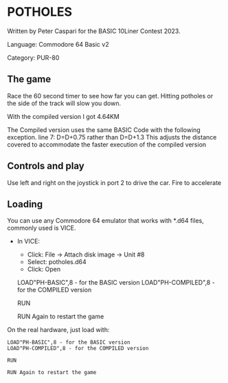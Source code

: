 POTHOLES
=======

Written by Peter Caspari for the BASIC 10Liner Contest 2023.

Language: Commodore 64 Basic v2

Category: PUR-80


The game
----
Race the 60 second timer to see how far you can get.  Hitting potholes or the side of the track will slow you down.

With the compiled version I got 4.64KM 

The Compiled version uses the same BASIC Code with the following exception.
line 7:  D=D+0.75 rather than D=D+1.3
This adjusts the distance covered to accommodate the faster execution of the compiled version


Controls and play
--------

Use left and right on the joystick in port 2 to drive the car.  Fire to accelerate


Loading
-------

You can use any Commodore 64 emulator that works with *.d64 files, commonly used is VICE.

- In VICE:
	- Click: File -> Attach disk image -> Unit #8
	- Select: potholes.d64
	- Click: Open 

	LOAD"PH-BASIC",8 - for the BASIC version
	LOAD"PH-COMPILED",8 - for the COMPILED version
	
	RUN
	
	RUN Again to restart the game
 
On the real hardware, just load with:

	LOAD"PH-BASIC",8 - for the BASIC version
	LOAD"PH-COMPILED",8 - for the COMPILED version

	RUN
	
	RUN Again to restart the game
